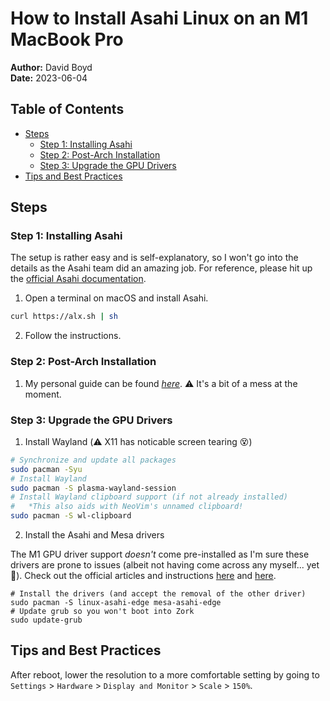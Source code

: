# How to Install Asahi Linux on an M1 MacBook Pro

**Author:** David Boyd<br>
**Date:** 2023-06-04

## Table of Contents

- [Steps](#steps)
  - [Step 1: Installing Asahi](#step-1-installing-asahi)
  - [Step 2: Post-Arch Installation](#step-2-post-arch-installation)
  - [Step 3: Upgrade the GPU Drivers](#step-3-upgrade-the-gpu-drivers)
- [Tips and Best Practices](#tips-and-best-practices)

## Steps

### Step 1: Installing Asahi

The setup is rather easy and is self-explanatory, so I won't go into the
details as the Asahi team did an amazing job. For reference, please hit up the
[official Asahi documentation][asahi-install].

1. Open a terminal on macOS and install Asahi.

``` bash
curl https://alx.sh | sh
```

2. Follow the instructions.

### Step 2: Post-Arch Installation

1. My personal guide can be found *[here][basic-arch-install]*. :warning: It's
   a bit of a mess at the moment.

### Step 3: Upgrade the GPU Drivers

1. Install Wayland (:warning: X11 has noticable screen tearing :dizzy_face:)

``` bash
# Synchronize and update all packages
sudo pacman -Syu
# Install Wayland
sudo pacman -S plasma-wayland-session
# Install Wayland clipboard support (if not already installed)
#   *This also aids with NeoVim's unnamed clipboard!
sudo pacman -S wl-clipboard
```

2. Install the Asahi and Mesa drivers

The M1 GPU driver support *doesn't* come pre-installed as I'm sure these
drivers are prone to issues (albeit not having come across any myself... yet
:pray:). Check out the official articles and instructions [here][gpu-drivers] and
[here][road-to-vulkan].

```
# Install the drivers (and accept the removal of the other driver)
sudo pacman -S linux-asahi-edge mesa-asahi-edge
# Update grub so you won't boot into Zork
sudo update-grub
```
## Tips and Best Practices

After reboot, lower the resolution to a more comfortable setting by going to
`Settings` > `Hardware` > `Display and Monitor` > `Scale` > `150%`.

<!-- Reference Links -->
[asahi-install]: https://asahilinux.org/2022/03/asahi-linux-alpha-release/
[basic-arch-install]: ../arch-linux/README.md
[gpu-drivers]: https://asahilinux.org/2022/12/gpu-drivers-now-in-asahi-linux/
[road-to-vulkan]: https://asahilinux.org/2023/03/road-to-vulkan/
